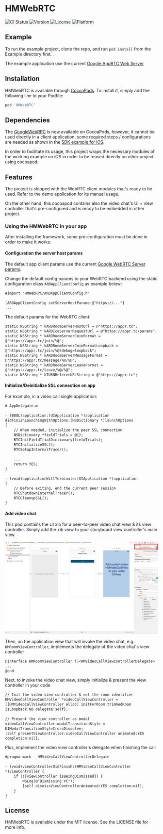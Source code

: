 # HMWebRTC

[![CI Status](https://img.shields.io/travis/tdhman/HMWebRTC.svg?style=flat)](https://travis-ci.org/tdhman/HMWebRTC)
[![Version](https://img.shields.io/cocoapods/v/HMWebRTC.svg?style=flat)](https://cocoapods.org/pods/HMWebRTC)
[![License](https://img.shields.io/cocoapods/l/HMWebRTC.svg?style=flat)](https://cocoapods.org/pods/HMWebRTC)
[![Platform](https://img.shields.io/cocoapods/p/HMWebRTC.svg?style=flat)](https://cocoapods.org/pods/HMWebRTC)

## Example

To run the example project, clone the repo, and run `pod install` from the Example directory first.

The example application use the current [Google AppRTC Web Server](https://appr.tc)

## Installation

HMWebRTC is available through [CocoaPods](https://cocoapods.org). To install
it, simply add the following line to your Podfile:

```ruby
pod 'HMWebRTC'
```

## Dependencies

The [GoogleWebRPC](https://cocoapods.org/pods/GoogleWebRTC) is now available on CocoaPods, however, it cannot be used directly in a client application, some required steps / configurations are needed as shown in the [SDK example for iOS](https://chromium.googlesource.com/external/webrtc/+/master/examples/objc/).

In order to facilitate its usage, this project wraps the necessary modules of the working example on iOS in order to be reused directly on other project using cocoapod.

## Features

The project is shipped with the WebRTC client modules that's ready to be used. Refer to the demo application for its manual usage.

On the other hand, this cocoapod contains also the video chat's UI + view controller that's pre-configured and is ready to be embedded in other project.


### Using the HMWebRTC in your app

After installing the framework, some pre-configuration must be done in order to make it works.

#### Configuration the server host params

The default app client params use the current [Google WebRTC Server params](https://appr.tc/params).

Change the default config params to your WebRTC backend using the static configuration class `ARDAppClientConfig` as example below:

```
#import "HMWebRPC/ARDAppClientConfig.h"

[ARDAppClientConfig setServerHostParams:@"https://..."]
...
```

The default params for the WebRTC client:

```
static NSString * kARDRoomServerHostUrl = @"https://appr.tc";
static NSString * kARDIceServerRequestUrl = @"https://appr.tc/params";
static NSString * kARDRoomServerJoinFormat = @"https://appr.tc/join/%@";
static NSString * kARDRoomServerJoinFormatLoopback = @"https://appr.tc/join/%@?debug=loopback";
static NSString * kARDRoomServerMessageFormat = @"https://appr.tc/message/%@/%@";
static NSString * kARDRoomServerLeaveFormat = @"https://appr.tc/leave/%@/%@";
static NSString * kTURNRefererURLString = @"https://appr.tc";
```

#### Initialize/Deinitialize SSL connection on app

For example, in a video call single application:

```
# AppDelegate.m

- (BOOL)application:(UIApplication *)application didFinishLaunchingWithOptions:(NSDictionary *)launchOptions
{
    // When needed, initialize the peer SSL connection
    NSDictionary *fieldTrials = @{};
    RTCInitFieldTrialDictionary(fieldTrials);
    RTCInitializeSSL();
    RTCSetupInternalTracer();
    
    ...
    return YES;
}

- (void)applicationWillTerminate:(UIApplication *)application
{
    // Before exiting, end the current peer session
    RTCShutdownInternalTracer();
    RTCCleanupSSL();
}
```

#### Add video chat

This pod contains the UI xib for a peer-to-peer video chat view & its view controller. Simply add the xib view to your storyboard view controller's main view.

![screenshot01.png](Screenshots/MainStoryboard.png)

Then, on the application view that will invoke the video chat, e.g. `HMRoomViewController`, implements the delegate of the video chat's view controller 

```
@interface HMRoomViewController ()<HMVideoCallViewControllerDelegate>
...
@end
```

Next, to invoke the video chat view, simply initialize & present the view controller in your code

```
// Init the video view controller & set the room identifier
HMVideoCallViewController *videoCallViewController = [[HMVideoCallViewController alloc] initForRoom:trimmedRoom isLoopback:NO delegate:self];

// Present the view controller as modal
videoCallViewController.modalTransitionStyle = UIModalTransitionStyleCrossDissolve;
[self presentViewController:videoCallViewController animated:YES completion:nil];
```

Plus, implement the video view controller's delegate when finishing the call

```
#pragma mark - HMVideoCallViewControllerDelegate

- (void)viewControllerDidFinish:(HMVideoCallViewController *)viewController {
    if (![viewController isBeingDismissed]) {
        NSLog(@"Dismissing VC");
        [self dismissViewControllerAnimated:YES completion:nil];
    }
}
```


## License

HMWebRTC is available under the MIT license. See the LICENSE file for more info.
